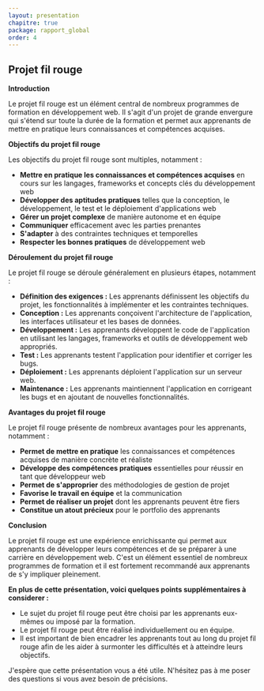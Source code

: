 ```yaml
---
layout: presentation
chapitre: true
package: rapport_global
order: 4
---
```


## Projet fil rouge

**Introduction**

Le projet fil rouge est un élément central de nombreux programmes de formation en développement web. Il s'agit d'un projet de grande envergure qui s'étend sur toute la durée de la formation et permet aux apprenants de mettre en pratique leurs connaissances et compétences acquises.

**Objectifs du projet fil rouge**

Les objectifs du projet fil rouge sont multiples, notamment :

* **Mettre en pratique les connaissances et compétences acquises** en cours sur les langages, frameworks et concepts clés du développement web
* **Développer des aptitudes pratiques** telles que la conception, le développement, le test et le déploiement d'applications web
* **Gérer un projet complexe** de manière autonome et en équipe
* **Communiquer** efficacement avec les parties prenantes
* **S'adapter** à des contraintes techniques et temporelles
* **Respecter les bonnes pratiques** de développement web

**Déroulement du projet fil rouge**

Le projet fil rouge se déroule généralement en plusieurs étapes, notamment :

* **Définition des exigences :** Les apprenants définissent les objectifs du projet, les fonctionnalités à implémenter et les contraintes techniques.
* **Conception :** Les apprenants conçoivent l'architecture de l'application, les interfaces utilisateur et les bases de données.
* **Développement :** Les apprenants développent le code de l'application en utilisant les langages, frameworks et outils de développement web appropriés.
* **Test :** Les apprenants testent l'application pour identifier et corriger les bugs.
* **Déploiement :** Les apprenants déploient l'application sur un serveur web.
* **Maintenance :** Les apprenants maintiennent l'application en corrigeant les bugs et en ajoutant de nouvelles fonctionnalités.

**Avantages du projet fil rouge**

Le projet fil rouge présente de nombreux avantages pour les apprenants, notamment :

* **Permet de mettre en pratique** les connaissances et compétences acquises de manière concrète et réaliste
* **Développe des compétences pratiques** essentielles pour réussir en tant que développeur web
* **Permet de s'approprier** des méthodologies de gestion de projet
* **Favorise le travail en équipe** et la communication
* **Permet de réaliser un projet** dont les apprenants peuvent être fiers
* **Constitue un atout précieux** pour le portfolio des apprenants

**Conclusion**

Le projet fil rouge est une expérience enrichissante qui permet aux apprenants de développer leurs compétences et de se préparer à une carrière en développement web. C'est un élément essentiel de nombreux programmes de formation et il est fortement recommandé aux apprenants de s'y impliquer pleinement.

**En plus de cette présentation, voici quelques points supplémentaires à considerer :**

* Le sujet du projet fil rouge peut être choisi par les apprenants eux-mêmes ou imposé par la formation.
* Le projet fil rouge peut être réalisé individuellement ou en équipe.
* Il est important de bien encadrer les apprenants tout au long du projet fil rouge afin de les aider à surmonter les difficultés et à atteindre leurs objectifs.

J'espère que cette présentation vous a été utile. N'hésitez pas à me poser des questions si vous avez besoin de précisions.